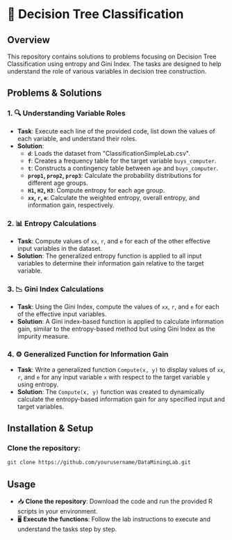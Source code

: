 # 🌳 Decision Tree Classification

## Overview

This repository contains solutions to problems focusing on Decision Tree Classification using entropy and Gini Index. The tasks are designed to help understand the role of various variables in decision tree construction.

## Problems & Solutions

### 1. **🔍 Understanding Variable Roles**
- **Task**: Execute each line of the provided code, list down the values of each variable, and understand their roles.
- **Solution**:
  - **`d`**: Loads the dataset from "ClassificationSimpleLab.csv".
  - **`f`**: Creates a frequency table for the target variable `buys_computer`.
  - **`t`**: Constructs a contingency table between `age` and `buys_computer`.
  - **`prop1`, `prop2`, `prop3`**: Calculate the probability distributions for different age groups.
  - **`H1`, `H2`, `H3`**: Compute entropy for each age group.
  - **`xx`, `r`, `e`**: Calculate the weighted entropy, overall entropy, and information gain, respectively.

### 2. **📊 Entropy Calculations**
- **Task**: Compute values of `xx`, `r`, and `e` for each of the other effective input variables in the dataset.
- **Solution**: The generalized entropy function is applied to all input variables to determine their information gain relative to the target variable.

### 3. **📉 Gini Index Calculations**
- **Task**: Using the Gini Index, compute the values of `xx`, `r`, and `e` for each of the effective input variables.
- **Solution**: A Gini index-based function is applied to calculate information gain, similar to the entropy-based method but using Gini Index as the impurity measure.

### 4. **⚙️ Generalized Function for Information Gain**
- **Task**: Write a generalized function `Compute(x, y)` to display values of `xx`, `r`, and `e` for any input variable `x` with respect to the target variable `y` using entropy.
- **Solution**: The `Compute(x, y)` function was created to dynamically calculate the entropy-based information gain for any specified input and target variables.

## Installation & Setup

### Clone the repository:
   ```bash
   git clone https://github.com/yourusername/DataMiningLab.git
   ```
## Usage
- 📥 **Clone the repository**: Download the code and run the provided R scripts in your environment.
- 🖥️ **Execute the functions**: Follow the lab instructions to execute and understand the tasks step by step.
